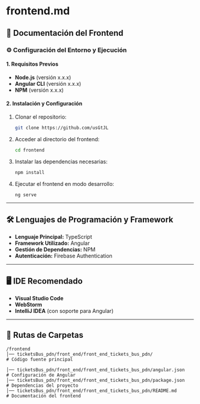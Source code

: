 # frontend.md

## 📌 Documentación del Frontend

### ⚙️ Configuración del Entorno y Ejecución

#### 1. Requisitos Previos

- **Node.js** (versión x.x.x)
- **Angular CLI** (versión x.x.x)
- **NPM** (versión x.x.x)

#### 2. Instalación y Configuración

1. Clonar el repositorio:
   ```bash
   git clone https://github.com/usGtJL
   ```
2. Acceder al directorio del frontend:
   ```bash
   cd frontend
   ```
3. Instalar las dependencias necesarias:
   ```bash
   npm install
   ```
4. Ejecutar el frontend en modo desarrollo:
   ```bash
   ng serve
   ```

---

## 🛠️ Lenguajes de Programación y Framework

- **Lenguaje Principal:** TypeScript
- **Framework Utilizado:** Angular
- **Gestión de Dependencias:** NPM
- **Autenticación:** Firebase Authentication

---

## 🖥️ IDE Recomendado

- **Visual Studio Code**
- **WebStorm**
- **IntelliJ IDEA** (con soporte para Angular)

---

## 📁 Rutas de Carpetas

```
/frontend
│── ticketsBus_pdn/front_end/front_end_tickets_bus_pdn/                  # Código fuente principal

│── ticketsBus_pdn/front_end/front_end_tickets_bus_pdn/angular.json      # Configuración de Angular
│── ticketsBus_pdn/front_end/front_end_tickets_bus_pdn/package.json      # Dependencias del proyecto
│── ticketsBus_pdn/front_end/front_end_tickets_bus_pdn/README.md         # Documentación del frontend
```

